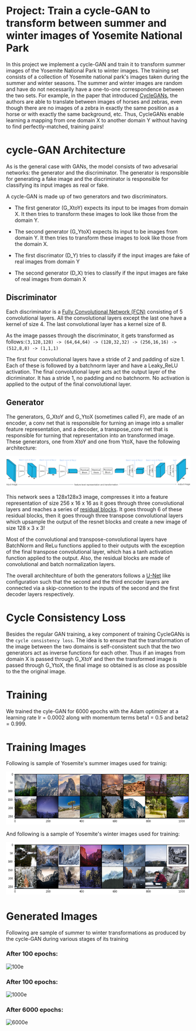 # Project: Train a cycle-GAN to transform between summer and winter images of Yosemite National Park

In this project we implement a cycle-GAN and train it to transform summer images of the Yosemite National Park to winter images. The training set consists of a collection of Yosemite national park's images taken during the summer and winter seasons. The summer and winter images are random and have do not necessarily have a one-to-one correspondence between the two sets. For example, in the paper that introduced [CycleGANs](https://arxiv.org/abs/1703.10593), the authors are able to translate between images of horses and zebras, even though there are no images of a zebra in exactly the same position as a horse or with exactly the same background, etc. Thus, CycleGANs enable learning a mapping from one domain X to another domain Y without having to find perfectly-matched, training pairs!

# cycle-GAN Architecture

As is the general case with GANs, the model consists of two advesarial networks: the generator and the discriminator. The generator is responsible for generating a fake image and the discriminator is responsible for classifying its input images as real or fake. 

A cycle-GAN is made up of two generators and two discriminators. 

- The first generator (G_XtoY) expects its input to be images from domain X. It then tries to transform these images to look like those from the domain Y. 

- The second generator (G_YtoX) expects its input to be images from domain Y. It then tries to transform these images to look like those from the domain X.

- The first discrimator (D_Y) tries to classify if the input images are fake of real images from domain Y

- The second generator (D_X) tries to classify if the input images are fake of real images from domain X

## Discriminator

Each discriminator is a [Fully Convolutional Network (FCN)](https://arxiv.org/abs/1411.4038) consisting of 5 convolutional layers.  All the  convolutional layers except the last one have a kernel of size 4. The last convolutional layer has a kernel size of 8.

As the image passes through the discriminator, it gets  transformed as follows:```(3,128,128) -> (64,64,64) -> (128,32,32) -> (256,16,16) -> (512,8,8) -> (1,1,1)```

The first four convolutional layers have a stride of 2 and padding of size 1. Each of these is followed by a batchnorm layer and have a Leaky_ReLU activation. The final convolutional layer acts act the output layer of the dicriminator. It has a stride 1, no padding and no batchnorm. No activation is applied to the output of the final convolutional layer.

## Generator

The generators, G_XtoY and G_YtoX (sometimes called F), are made of an encoder, a conv net that is responsible for turning an image into a smaller feature representation, and a decoder, a transpose_conv net that is responsible for turning that representation into an transformed image. These generators, one from XtoY and one from YtoX, have the following architecture:

![gen](notebook_images/cyclegan_generator_ex.png)

This network sees a 128x128x3 image, compresses it into a feature representation of size 256 x 16 x 16 as it goes through three convolutional layers and reaches a series of [residual blocks](https://arxiv.org/abs/1512.03385). It goes through  6  of these residual blocks, then it goes through three transpose convolutional layers which upsample the output of the resnet blocks and create a new image of size 128 x 3 x 3!

Most of the convolutional and transpose-convolutional layers have BatchNorm and ReLu functions applied to their outputs with the exception of the final transpose convolutional layer, which has a tanh activation function applied to the output. Also, the residual blocks are made of convolutional and batch normalization layers.

The overall architechture of both the generators follows a [U-Net](https://arxiv.org/pdf/1505.04597.pdf) like configuration such that the second and the third encoder layers are connected via a skip-connetion to the inputs of the second and the first decoder layers respectively. 

# Cycle Consistency Loss
Besides the regular GAN training, a key component of training CycleGANs is the ```cycle consistency loss```. The idea is to ensure that the transformation of the image between the two domains is self-consistent such that the two generators act as inverse functions for each other. Thus if an images from domain X is passed through G_XtoY and then the transformed image is passed through G_YtoX, the final image so obtained is as close as possible to the the original image. 

# Training

We trained the cyle-GAN for 6000 epochs with the Adam optimizer at a learning rate lr = 0.0002 along with momentum terms beta1 = 0.5 and beta2 = 0.999.

# Training Images

Following is sample of Yosemite's summer images used for trainig:

![summertraining](notebook_images/SummerTrainingSample.png)

And following is a sample of Yosemite's winter images used for training:

![summertraining](notebook_images/WinterTrainingSample.png)

# Generated Images

Following are sample of summer to winter transformations as produced by the cycle-GAN during various stages of its training

### After 100 epochs:
![100e](samples_cyclegan/sample-000100-X-Y.png)

### After 100 epochs:
![1000e](samples_cyclegan/sample-000100-X-Y.png)

### After 6000 epochs:
![6000e](samples_cyclegan/sample-006000-X-Y.png)
